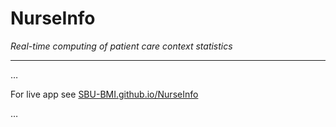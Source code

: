 # NurseInfo
*Real-time computing of patient care context statistics*
<hr>
…

For live app see [SBU-BMI.github.io/NurseInfo](https://SBU-BMI.github.io/NurseInfo)

…